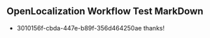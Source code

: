 ## OpenLocalization Workflow Test MarkDown
* 3010156f-cbda-447e-b89f-356d464250ae 
thanks!<!--HONumber=Mar16_HO3-->
